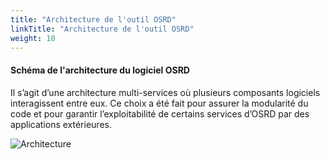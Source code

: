 ```yaml
---
title: "Architecture de l'outil OSRD"
linkTitle: "Architecture de l'outil OSRD"
weight: 10
---
```


#### Schéma de l'architecture du logiciel OSRD

Il s’agit d’une architecture multi-services où plusieurs composants logiciels interagissent entre eux. Ce choix a été
fait pour assurer la modularité du code et pour garantir l’exploitabilité de certains services d’OSRD par des
applications extérieures.

![Architecture](../architecture.svg)
